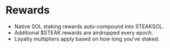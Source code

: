 # Rewards

- Native SOL staking rewards auto-compound into STEAKSOL.
- Additional $STEAK rewards are airdropped every epoch.
- Loyalty multipliers apply based on how long you’ve staked.
